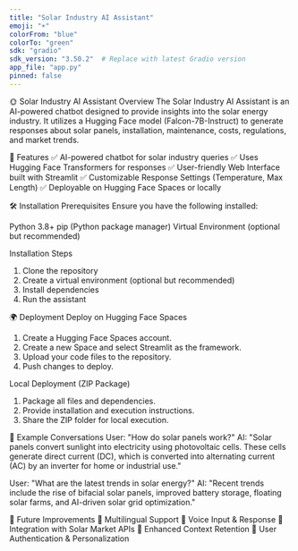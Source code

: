 ```yaml
---
title: "Solar Industry AI Assistant"
emoji: "☀️"
colorFrom: "blue"
colorTo: "green"
sdk: "gradio"
sdk_version: "3.50.2"  # Replace with latest Gradio version
app_file: "app.py"
pinned: false
---
```




🌞 Solar Industry AI Assistant
Overview
The Solar Industry AI Assistant is an AI-powered chatbot designed to provide insights into the solar energy industry. It utilizes a Hugging Face model (Falcon-7B-Instruct) to generate responses about solar panels, installation, maintenance, costs, regulations, and market trends.

🚀 Features
✅ AI-powered chatbot for solar industry queries
✅ Uses Hugging Face Transformers for responses
✅ User-friendly Web Interface built with Streamlit
✅ Customizable Response Settings (Temperature, Max Length)
✅ Deployable on Hugging Face Spaces or locally

🛠️ Installation
Prerequisites
Ensure you have the following installed:

Python 3.8+
pip (Python package manager)
Virtual Environment (optional but recommended)

Installation Steps
1. Clone the repository
2. Create a virtual environment (optional but recommended)
3. Install dependencies
4. Run the assistant

🌍 Deployment
Deploy on Hugging Face Spaces
1. Create a Hugging Face Spaces account.
2. Create a new Space and select Streamlit as the framework.
3. Upload your code files to the repository.
4. Push changes to deploy.

Local Deployment (ZIP Package)
1. Package all files and dependencies.
2. Provide installation and execution instructions.
3. Share the ZIP folder for local execution.


💬 Example Conversations
User: "How do solar panels work?"
AI: "Solar panels convert sunlight into electricity using photovoltaic cells. These cells generate direct current (DC), which is converted into alternating current (AC) by an inverter for home or industrial use."

User: "What are the latest trends in solar energy?"
AI: "Recent trends include the rise of bifacial solar panels, improved battery storage, floating solar farms, and AI-driven solar grid optimization."

🔮 Future Improvements
📌 Multilingual Support
📌 Voice Input & Response
📌 Integration with Solar Market APIs
📌 Enhanced Context Retention
📌 User Authentication & Personalization